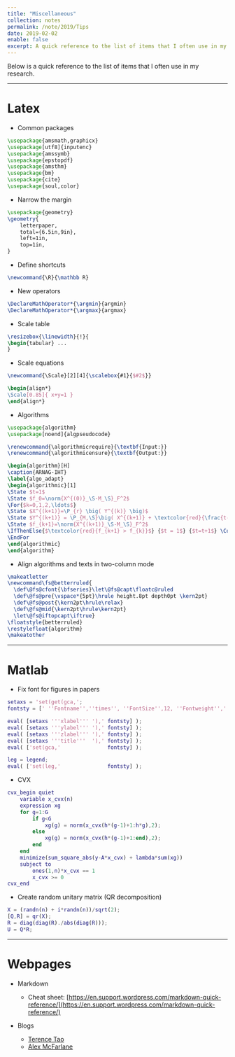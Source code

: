 ```yaml
---
title: "Miscellaneous"
collection: notes
permalink: /note/2019/Tips
date: 2019-02-02
enable: false
excerpt: A quick reference to the list of items that I often use in my research. 
---
```



Below is a quick reference to the list of items that I often use in my research. 

---
# Latex

- Common packages

```latex
\usepackage{amsmath,graphicx}
\usepackage[utf8]{inputenc}
\usepackage{amssymb}
\usepackage{epstopdf}
\usepackage{amsthm}
\usepackage{bm}
\usepackage{cite}
\usepackage{soul,color}
```

- Narrow the margin

```latex
\usepackage{geometry}
\geometry{
	letterpaper,
	total={6.5in,9in},
	left=1in,
	top=1in,
}
```

- Define shortcuts

```latex
\newcommand{\R}{\mathbb R}
```

- New operators

```latex
\DeclareMathOperator*{\argmin}{argmin}
\DeclareMathOperator*{\argmax}{argmax}
```

- Scale table

```latex
\resizebox{\linewidth}{!}{
\begin{tabular} ...
}
```

- Scale equations

```latex
\newcommand{\Scale}[2][4]{\scalebox{#1}{$#2$}}

\begin{align*}
\Scale[0.85]{ x+y=1 }
\end{align*}
```

- Algorithms

```latex
\usepackage{algorithm}
\usepackage[noend]{algpseudocode}

\renewcommand{\algorithmicrequire}{\textbf{Input:}}
\renewcommand{\algorithmicensure}{\textbf{Output:}}

\begin{algorithm}[H]
\caption{ARNAG-IHT}
\label{algo_adapt}
\begin{algorithmic}[1]
\State $t=1$
\State $f_0=\norm{X^{(0)}_\S-M_\S}_F^2$
\For{$k=0,1,2,\ldots$}
\State $X^{(k+1)}=\P_{r} \big( Y^{(k)} \big)$
\State $Y^{(k+1)} = \P_{M,\S}\big( X^{(k+1)} + \textcolor{red}{\frac{t-1}{t+2}} (X^{(k+1)}-X^{(k)}) \big)$
\State $f_{k+1}=\norm{X^{(k+1)}_\S-M_\S}_F^2$
\IfThenElse{$\textcolor{red}{f_{k+1} > f_{k}}$} {$t = 1$} {$t=t+1$} \Comment{function scheme}
\EndFor 
\end{algorithmic}
\end{algorithm}
```

- Align algorithms and texts in two-column mode

```latex
\makeatletter
\newcommand\fs@betterruled{
  \def\@fs@cfont{\bfseries}\let\@fs@capt\floatc@ruled
  \def\@fs@pre{\vspace*{5pt}\hrule height.8pt depth0pt \kern2pt}
  \def\@fs@post{\kern2pt\hrule\relax}
  \def\@fs@mid{\kern2pt\hrule\kern2pt}
  \let\@fs@iftopcapt\iftrue}
\floatstyle{betterruled}
\restylefloat{algorithm}
\makeatother
```

---
# Matlab

- Fix font for figures in papers

```matlab
setaxs = 'set(get(gca,';
fontsty = [' ''Fontname'',''times'', ''FontSize'',12, ''Fontweight'',''normal'', ',' ''Fontangle'',''normal''); '];

eval( [setaxs '''xlabel''' '),' fontsty] );
eval( [setaxs '''ylabel''' '),' fontsty] );
eval( [setaxs '''zlabel''' '),' fontsty] );
eval( [setaxs '''title'''  '),' fontsty] );
eval( ['set(gca,'               fontsty] );

leg = legend;
eval( ['set(leg,'               fontsty] );
```

- CVX

```matlab
cvx_begin quiet
    variable x_cvx(n)
    expression xg
    for g=1:G
        if g<G
            xg(g) = norm(x_cvx(h*(g-1)+1:h*g),2);
        else
            xg(g) = norm(x_cvx(h*(g-1)+1:end),2);
        end
    end
    minimize(sum_square_abs(y-A*x_cvx) + lambda*sum(xg))
    subject to
        ones(1,n)*x_cvx == 1    
        x_cvx >= 0        
cvx_end
```

- Create random unitary matrix (QR decomposition)

```matlab
X = (randn(n) + i*randn(n))/sqrt(2);
[Q,R] = qr(X);
R = diag(diag(R)./abs(diag(R)));
U = Q*R;
```

---
# Webpages

- Markdown
	- Cheat sheet: [https://en.support.wordpress.com/markdown-quick-reference/](https://en.support.wordpress.com/markdown-quick-reference/)

- Blogs
	- [Terence Tao](https://terrytao.wordpress.com/)
	- [Alex McFarlane](https://flipdazed.github.io)






